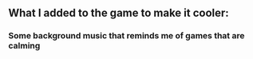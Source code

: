 ## What I added to the game to make it cooler:
### Some background music that reminds me of games that are calming
 
